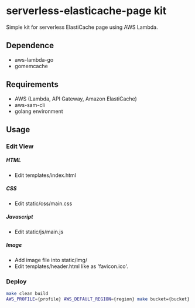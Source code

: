 # serverless-elasticache-page kit
Simple kit for serverless ElastiCache page using AWS Lambda.


## Dependence
- aws-lambda-go
- gomemcache


## Requirements
- AWS (Lambda, API Gateway, Amazon ElastiCache)
- aws-sam-cli
- golang environment


## Usage

### Edit View
##### HTML
- Edit templates/index.html

##### CSS
- Edit static/css/main.css

##### Javascript
- Edit static/js/main.js

##### Image
- Add image file into static/img/
- Edit templates/header.html like as 'favicon.ico'.

### Deploy
```bash
make clean build
AWS_PROFILE={profile} AWS_DEFAULT_REGION={region} make bucket={bucket} stack={stack name} deploy
```
